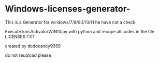 # Windows-licenses-generator-
This is a Generator for windows/7/8/8.1/10/11 he have not a check

Execute kmsActivatorWIN10.py with python and recupe all codes in the file LICENSES.TXT

created by dodocandy9369

do not reupload please
